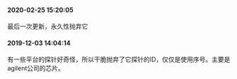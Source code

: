 #### 2020-02-25 15:20:05

最后一次更新，永久性抛弃它

#### 2019-12-03 14:04:14

有一些平台的探针好奇怪，所以干脆抛弃了它探针的ID，仅仅是使用序号。主要是agilent公司的芯片。